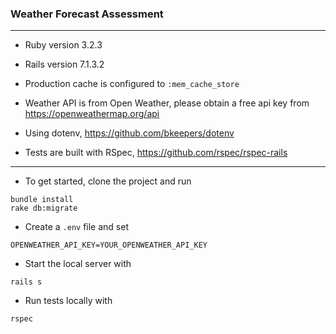 ### Weather Forecast Assessment
___

* Ruby version 3.2.3

* Rails version 7.1.3.2

* Production cache is configured to `:mem_cache_store`

* Weather API is from Open Weather, please obtain a free api key from https://openweathermap.org/api

* Using dotenv, https://github.com/bkeepers/dotenv

* Tests are built with RSpec, https://github.com/rspec/rspec-rails

___

* To get started, clone the project and run
```
bundle install
rake db:migrate
```

* Create a `.env` file and set
```
OPENWEATHER_API_KEY=YOUR_OPENWEATHER_API_KEY
```

* Start the local server with
```
rails s
```

* Run tests locally with
```
rspec
```
